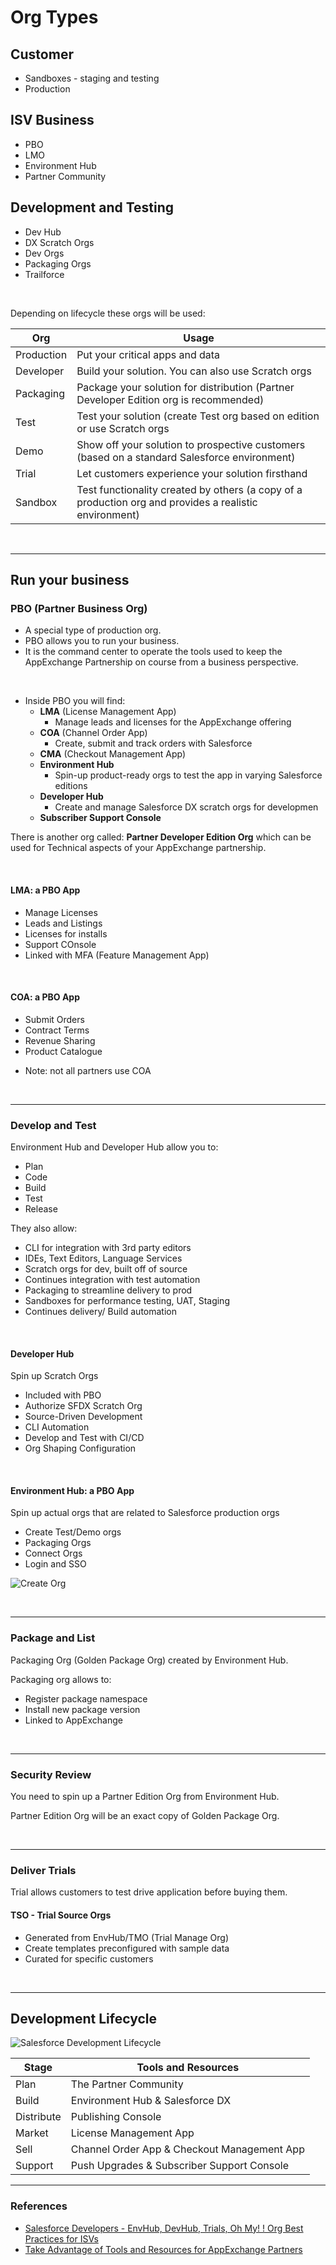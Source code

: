 # Org Types

## Customer
- Sandboxes - staging and testing
- Production

## ISV Business
- PBO
- LMO
- Environment Hub
- Partner Community

## Development and Testing
- Dev Hub
- DX Scratch Orgs
- Dev Orgs
- Packaging Orgs
- Trailforce

<br>

Depending on lifecycle these orgs will be used:

| Org         | Usage |
| ----------- | ----------- |
| Production  | Put your critical apps and data |
| Developer   | Build your solution. You can also use Scratch orgs |
| Packaging   | Package your solution for distribution (Partner Developer Edition org is recommended) |
| Test        | Test your solution (create Test org based on edition or use Scratch orgs |
| Demo        | Show off your solution to prospective customers (based on a standard Salesforce environment) |
| Trial       | Let customers experience your solution firsthand |
| Sandbox     | Test functionality created by others (a copy of a production org and provides a realistic environment) |

<br>

---
## Run your business

### PBO (Partner Business Org)
- A special type of production org.
- PBO allows you to run your business.
- It is the command center to operate the tools used to keep the AppExchange Partnership on course from a business perspective.

<br>

- Inside PBO you will find:
  - **LMA** (License Management App)
    - Manage leads and licenses for the AppExchange offering
  - **COA** (Channel Order App)
    - Create, submit and track orders with Salesforce
  - **CMA** (Checkout Management App)
  - **Environment Hub**
    - Spin-up product-ready orgs to test the app in varying Salesforce editions
  - **Developer Hub**
    - Create and manage Salesforce DX scratch orgs for developmen
  - **Subscriber Support Console**

There is another org called: **Partner Developer Edition Org** which can be used for Technical aspects of your AppExchange partnership.

<br>

#### LMA: a PBO App
- Manage Licenses
- Leads and Listings
- Licenses for installs
- Support COnsole
- Linked with MFA (Feature Management App)

<br>

#### COA: a PBO App
- Submit Orders
- Contract Terms
- Revenue Sharing
- Product Catalogue

* Note: not all partners use COA

<br>

---
### Develop and Test
Environment Hub and Developer Hub allow you to:
- Plan
- Code
- Build
- Test
- Release

They also allow:
- CLI for integration with 3rd party editors
- IDEs, Text Editors, Language Services
- Scratch orgs for dev, built off of source
- Continues integration with test automation
- Packaging to streamline delivery to prod
- Sandboxes for performance testing, UAT, Staging
- Continues delivery/ Build automation

<br>

#### Developer Hub
Spin up Scratch Orgs

- Included with PBO
- Authorize SFDX Scratch Org
- Source-Driven Development
- CLI Automation
- Develop and Test with CI/CD
- Org Shaping Configuration

<br>

#### Environment Hub: a PBO App
Spin up actual orgs that are related to Salesforce production orgs
- Create Test/Demo orgs
- Packaging Orgs
- Connect Orgs
- Login and SSO

![Create Org](./img/create-org.png)

<br>

---
### Package and List
Packaging Org (Golden Package Org) created by Environment Hub.

Packaging org allows to:
- Register package namespace
- Install new package version
- Linked to AppExchange

<br>

---
### Security Review
You need to spin up a Partner Edition Org from Environment Hub.

Partner Edition Org will be an exact copy of Golden Package Org.

<br>

---
### Deliver Trials
Trial allows customers to test drive application before buying them.

#### TSO - Trial Source Orgs
- Generated from EnvHub/TMO (Trial Manage Org)
- Create templates preconfigured with sample data
- Curated for specific customers

<br>

---

## Development Lifecycle

![Salesforce Development Lifecycle](./img/lifecycle.png)

| Stage       | Tools and Resources |
| ----------- | ------------------- |
| Plan        | The Partner Community |
| Build       | Environment Hub & Salesforce DX |
| Distribute  | Publishing Console |
| Market      | License Management App |
| Sell        | Channel Order App & Checkout Management App |
| Support     | Push Upgrades & Subscriber Support Console |


---

### References
- [Salesforce Developers - EnvHub, DevHub, Trials, Oh My! ! Org Best Practices for ISVs](https://www.youtube.com/watch?v=PsjfNAfbSbc)
- [Take Advantage of Tools and Resources for AppExchange Partners](https://trailhead.salesforce.com/en/content/learn/modules/isvforce_basics/isvforce_basics_tools_resources)
